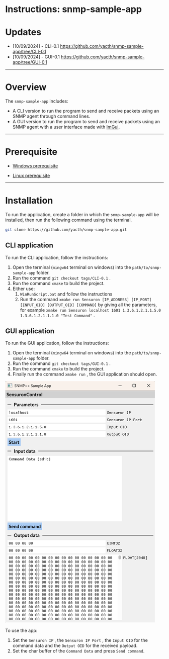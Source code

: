 # Instructions: snmp-sample-app

# Updates

- [10/09/2024] - CLI-0.1 https://github.com/yacth/snmp-sample-app/tree/CLI-0.1
- [10/09/2024] - GUI-0.1 https://github.com/yacth/snmp-sample-app/tree/GUI-0.1

---

# Overview

The `snmp-sample-app` includes:

- A CLI version to run the program to send and receive packets using an SNMP agent through command lines.
- A GUI version to run the program to send and receive packets using an SNMP agent with a user interface made with [ImGui](https://github.com/ocornut/imgui).

---

# Prerequisite

- [Windows prerequisite](./instructions/README_WINDOWS_PREREQUISITE.md)

- [Linux prerequisite](./instructions/README_LINUX_PREREQUISITE.md)

---

# Installation

To run the application, create a folder in which the `snmp-sample-app`  will be installed, then run the following command using the terminal.

```bash
git clone https://github.com/yacth/snmp-sample-app.git
```

## CLI application

To run the CLI application, follow the instructions:

1. Open the terminal (`mingw64` terminal on windows) into the `path/to/snmp-sample-app` folder.
2. Run the command `git checkout tags/CLI-0.1` .
3. Run the command `xmake` to build the project.
4. Either use:
    1. `WinRunScript.bat` and follow the instructions
    2. Run the command `xmake run Sensuron [IP_ADDRESS] [IP_PORT] [INPUT_OID] [OUTPUT_OID] [COMMAND]` by giving all the parameters, 
    for example `xmake run Sensuron localhost 1601 1.3.6.1.2.1.1.5.0 1.3.6.1.2.1.1.1.0 "Test Command"` .

## GUI application

To run the GUI application, follow the instructions:

1. Open the terminal (`mingw64` terminal on windows) into the `path/to/snmp-sample-app` folder.
2. Run the command `git checkout tags/GUI-0.1` .
3. Run the command `xmake` to build the project.
4. Finally run the command `xmake run` , the GUI application should open.

![image.png](./instructions/images/image2.png)

To use the app:

1. Set the `Sensuron IP` , the `Sensuron IP Port` , the `Input OID` for the command data and the `Output OID` for the received payload.
2. Set the char buffer of the `Command Data`  and press `Send command`.
